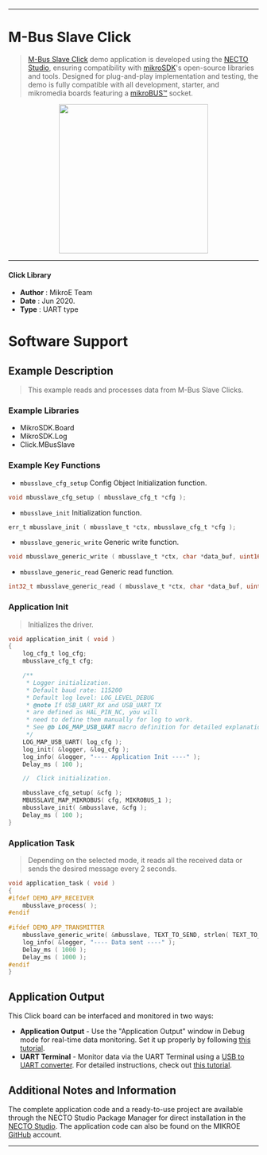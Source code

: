 
---
# M-Bus Slave Click

> [M-Bus Slave Click](https://www.mikroe.com/?pid_product=MIKROE-4137) demo application is developed using
the [NECTO Studio](https://www.mikroe.com/necto), ensuring compatibility with [mikroSDK](https://www.mikroe.com/mikrosdk)'s
open-source libraries and tools. Designed for plug-and-play implementation and testing, the demo is fully compatible with
all development, starter, and mikromedia boards featuring a [mikroBUS&trade;](https://www.mikroe.com/mikrobus) socket.

<p align="center">
  <img src="https://www.mikroe.com/?pid_product=MIKROE-4137&image=1" height=300px>
</p>

---

#### Click Library

- **Author**        : MikroE Team
- **Date**          : Jun 2020.
- **Type**          : UART type

# Software Support

## Example Description

> This example reads and processes data from M-Bus Slave Clicks.

### Example Libraries

- MikroSDK.Board
- MikroSDK.Log
- Click.MBusSlave

### Example Key Functions

- `mbusslave_cfg_setup` Config Object Initialization function. 
```c
void mbusslave_cfg_setup ( mbusslave_cfg_t *cfg );
``` 
 
- `mbusslave_init` Initialization function. 
```c
err_t mbusslave_init ( mbusslave_t *ctx, mbusslave_cfg_t *cfg );
```

- `mbusslave_generic_write` Generic write function. 
```c
void mbusslave_generic_write ( mbusslave_t *ctx, char *data_buf, uint16_t len );
```
 
- `mbusslave_generic_read` Generic read function. 
```c
int32_t mbusslave_generic_read ( mbusslave_t *ctx, char *data_buf, uint16_t max_len );
```

### Application Init

> Initializes the driver. 

```c
void application_init ( void )
{
    log_cfg_t log_cfg;
    mbusslave_cfg_t cfg;

    /** 
     * Logger initialization.
     * Default baud rate: 115200
     * Default log level: LOG_LEVEL_DEBUG
     * @note If USB_UART_RX and USB_UART_TX 
     * are defined as HAL_PIN_NC, you will 
     * need to define them manually for log to work. 
     * See @b LOG_MAP_USB_UART macro definition for detailed explanation.
     */
    LOG_MAP_USB_UART( log_cfg );
    log_init( &logger, &log_cfg );
    log_info( &logger, "---- Application Init ----" );
    Delay_ms ( 100 );

    //  Click initialization.

    mbusslave_cfg_setup( &cfg );
    MBUSSLAVE_MAP_MIKROBUS( cfg, MIKROBUS_1 );
    mbusslave_init( &mbusslave, &cfg );
    Delay_ms ( 100 );
}
```

### Application Task

> Depending on the selected mode, it reads all the received data or sends the desired message every 2 seconds.

```c
void application_task ( void )
{
#ifdef DEMO_APP_RECEIVER
    mbusslave_process( );
#endif    
    
#ifdef DEMO_APP_TRANSMITTER
    mbusslave_generic_write( &mbusslave, TEXT_TO_SEND, strlen( TEXT_TO_SEND ) );
    log_info( &logger, "---- Data sent ----" );
    Delay_ms ( 1000 );
    Delay_ms ( 1000 );
#endif  
}
```

## Application Output

This Click board can be interfaced and monitored in two ways:
- **Application Output** - Use the "Application Output" window in Debug mode for real-time data monitoring.
Set it up properly by following [this tutorial](https://www.youtube.com/watch?v=ta5yyk1Woy4).
- **UART Terminal** - Monitor data via the UART Terminal using
a [USB to UART converter](https://www.mikroe.com/click/interface/usb?interface*=uart,uart). For detailed instructions,
check out [this tutorial](https://help.mikroe.com/necto/v2/Getting%20Started/Tools/UARTTerminalTool).

## Additional Notes and Information

The complete application code and a ready-to-use project are available through the NECTO Studio Package Manager for 
direct installation in the [NECTO Studio](https://www.mikroe.com/necto). The application code can also be found on
the MIKROE [GitHub](https://github.com/MikroElektronika/mikrosdk_click_v2) account.

---
